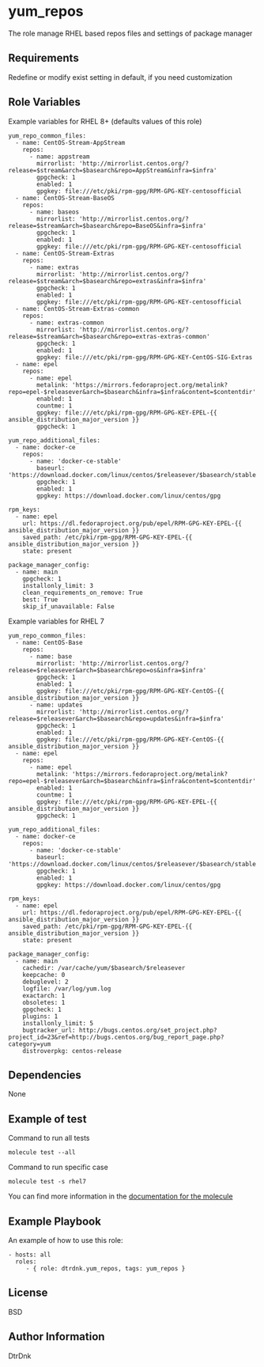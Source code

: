 yum_repos
=========

The role manage RHEL based repos files and settings of package manager 

Requirements
------------

Redefine or modify exist setting in default, if you need customization

Role Variables
--------------

Example variables for RHEL 8+ (defaults values of this role)

    yum_repo_common_files:
      - name: CentOS-Stream-AppStream
        repos:
          - name: appstream
            mirrorlist: 'http://mirrorlist.centos.org/?release=$stream&arch=$basearch&repo=AppStream&infra=$infra'
            gpgcheck: 1
            enabled: 1
            gpgkey: file:///etc/pki/rpm-gpg/RPM-GPG-KEY-centosofficial
      - name: CentOS-Stream-BaseOS
        repos:
          - name: baseos
            mirrorlist: 'http://mirrorlist.centos.org/?release=$stream&arch=$basearch&repo=BaseOS&infra=$infra'
            gpgcheck: 1
            enabled: 1
            gpgkey: file:///etc/pki/rpm-gpg/RPM-GPG-KEY-centosofficial
      - name: CentOS-Stream-Extras
        repos:
          - name: extras
            mirrorlist: 'http://mirrorlist.centos.org/?release=$stream&arch=$basearch&repo=extras&infra=$infra'
            gpgcheck: 1
            enabled: 1
            gpgkey: file:///etc/pki/rpm-gpg/RPM-GPG-KEY-centosofficial
      - name: CentOS-Stream-Extras-common
        repos:
          - name: extras-common
            mirrorlist: 'http://mirrorlist.centos.org/?release=$stream&arch=$basearch&repo=extras-extras-common'
            gpgcheck: 1
            enabled: 1
            gpgkey: file:///etc/pki/rpm-gpg/RPM-GPG-KEY-CentOS-SIG-Extras
      - name: epel
        repos:
          - name: epel
            metalink: 'https://mirrors.fedoraproject.org/metalink?repo=epel-$releasever&arch=$basearch&infra=$infra&content=$contentdir'
            enabled: 1
            countme: 1
            gpgkey: file:///etc/pki/rpm-gpg/RPM-GPG-KEY-EPEL-{{ ansible_distribution_major_version }}
            gpgcheck: 1

    yum_repo_additional_files:
      - name: docker-ce
        repos:
          - name: 'docker-ce-stable'
            baseurl: 'https://download.docker.com/linux/centos/$releasever/$basearch/stable'
            gpgcheck: 1
            enabled: 1
            gpgkey: https://download.docker.com/linux/centos/gpg
    
    rpm_keys:
      - name: epel
        url: https://dl.fedoraproject.org/pub/epel/RPM-GPG-KEY-EPEL-{{ ansible_distribution_major_version }}
        saved_path: /etc/pki/rpm-gpg/RPM-GPG-KEY-EPEL-{{ ansible_distribution_major_version }}
        state: present

    package_manager_config:
      - name: main
        gpgcheck: 1
        installonly_limit: 3
        clean_requirements_on_remove: True
        best: True
        skip_if_unavailable: False

Example variables for RHEL 7

    yum_repo_common_files:
      - name: CentOS-Base
        repos:
          - name: base
            mirrorlist: 'http://mirrorlist.centos.org/?release=$releasever&arch=$basearch&repo=os&infra=$infra'
            gpgcheck: 1
            enabled: 1
            gpgkey: file:///etc/pki/rpm-gpg/RPM-GPG-KEY-CentOS-{{ ansible_distribution_major_version }}
          - name: updates
            mirrorlist: 'http://mirrorlist.centos.org/?release=$releasever&arch=$basearch&repo=updates&infra=$infra'
            gpgcheck: 1
            enabled: 1
            gpgkey: file:///etc/pki/rpm-gpg/RPM-GPG-KEY-CentOS-{{ ansible_distribution_major_version }}
      - name: epel
        repos:
          - name: epel
            metalink: 'https://mirrors.fedoraproject.org/metalink?repo=epel-$releasever&arch=$basearch&infra=$infra&content=$contentdir'
            enabled: 1
            countme: 1
            gpgkey: file:///etc/pki/rpm-gpg/RPM-GPG-KEY-EPEL-{{ ansible_distribution_major_version }}
            gpgcheck: 1

    yum_repo_additional_files:
      - name: docker-ce
        repos:
          - name: 'docker-ce-stable'
            baseurl: 'https://download.docker.com/linux/centos/$releasever/$basearch/stable'
            gpgcheck: 1
            enabled: 1
            gpgkey: https://download.docker.com/linux/centos/gpg

    rpm_keys:
      - name: epel
        url: https://dl.fedoraproject.org/pub/epel/RPM-GPG-KEY-EPEL-{{ ansible_distribution_major_version }}
        saved_path: /etc/pki/rpm-gpg/RPM-GPG-KEY-EPEL-{{ ansible_distribution_major_version }}
        state: present
    
    package_manager_config:
      - name: main
        cachedir: /var/cache/yum/$basearch/$releasever
        keepcache: 0
        debuglevel: 2
        logfile: /var/log/yum.log
        exactarch: 1
        obsoletes: 1
        gpgcheck: 1
        plugins: 1
        installonly_limit: 5
        bugtracker_url: http://bugs.centos.org/set_project.php?project_id=23&ref=http://bugs.centos.org/bug_report_page.php?category=yum
        distroverpkg: centos-release

Dependencies
------------

None

Example of test
---------------
Command to run all tests
```{bash}
molecule test --all
```
Command to run specific case
```{bash}
molecule test -s rhel7
```
You can find more information in the [documentation for the molecule](https://molecule.readthedocs.io/en/latest)

Example Playbook
----------------

An example of how to use this role:

    - hosts: all
      roles:
         - { role: dtrdnk.yum_repos, tags: yum_repos }

License
-------

BSD

Author Information
------------------

DtrDnk

